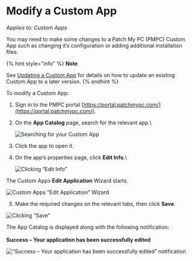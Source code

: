 # Modify a Custom App

_Applies to: Custom Apps_

You may need to make some changes to a Patch My PC (PMPC) Custom App such as changing it’s configuration or adding additional installation files.

{% hint style="info" %}
**Note**

See [Updating a Custom App](update-a-custom-app.md) for details on how to update an existing Custom App to a later version.
{% endhint %}

To modify a Custom App:

1. Sign in to the PMPC portal [https://portal.patchmypc.com/](https://portal.patchmypc.com/).
2.  On the **App Catalog** page, search for the relevant app.\


    ![Searching for your Custom App](../../_images/image%20%282015%29.png%20"Searching%20for%20your%20Custom%20App")
3. Click the app to open it.
4.  On the app’s properties page, click **Edit Info**.\


    ![Clicking “Edit Info”](../../_images/image%20%282016%29.png%20"Clicking%20\"Edit%20Info\"")

The Custom Apps **Edit Application** Wizard starts.

![Custom Apps “Edit Application” Wizard](../../_images/image%20%282633%29.png%20"Custom%20Apps%20\"Edit%20Application\"%20Wizard")

5. Make the required changes on the relevant tabs, then click **Save**.

![Clicking “Save”](../../_images/image%20%282634%29.png%20"Clicking%20\"Save\"")

The App Catalog is displayed along with the following notification:\
\
**Success – Your application has been successfully edited**

![“Success – Your application has been successfully edited” notification](../../_images/image%20%282019%29.png%20"\"Success%20–%20Your%20application%20has%20been%20successfully%20edited\"%20notification")
